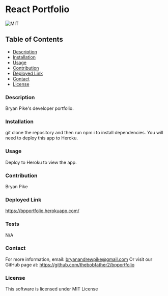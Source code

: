 # React Portfolio
![MIT](https://img.shields.io/badge/license-mit-blue)
## Table of Contents
- [Description](#description)
- [Installation](#installation)
- [Usage](#usage)
- [Contribution](#contribution)
- [Deployed Link](#deployedlink)
- [Contact](#contact)
- [License](#license)
### Description
Bryan Pike's developer portfolio.
### Installation
git clone the repository and then run npm i to install dependencies. You will need to deploy this app to Heroku.
### Usage
Deploy to Heroku to view the app.
### Contribution
Bryan Pike
### Deployed Link
https://bpportfolio.herokuapp.com/
### Tests
N/A
### Contact
For more information, email: [bryanandrewpike@gmail.com](mailto:bryanandrewpike@gmail.com)
Or visit our GitHub page at: https://github.com/thebobfather2/bpportfolio

### License 
This software is licensed under MIT License